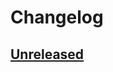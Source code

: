 # Changelog

## [Unreleased]

[Unreleased]: https://github.com/oylft/commit-changes-exporter/commits
